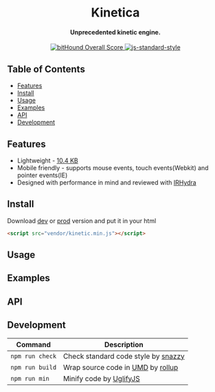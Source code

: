 <h1 align="center">Kinetica</h1>
<h4 align="center">Unprecedented kinetic engine.</h2>
<p align="center">
  <a href="https://www.bithound.io/github/broadsw0rd/kinetica">
    <img src="https://www.bithound.io/github/broadsw0rd/kinetica/badges/score.svg" alt="bitHound Overall Score">
  </a>
  <a href="https://github.com/feross/standard" target="_blank">
    <img src="https://img.shields.io/badge/code%20style-standard-brightgreen.svg?style=flat" alt="js-standard-style"></img>
  </a>
</p>

## Table of Contents

- [Features](#features)
- [Install](#install)
- [Usage](#usage)
- [Examples](#examples)
- [API](#api)
- [Development](#development)

## Features

- Lightweight - [10.4 KB](https://github.com/broadsw0rd/kinetica/blob/master/dist/kinetic.min.js)
- Mobile friendly - supports mouse events, touch events(Webkit) and pointer events(IE)
- Designed with performance in mind and reviewed with [IRHydra](http://mrale.ph/irhydra/2/)

## Install

Download [dev](https://rawgit.com/broadsw0rd/kinetica/master/dist/kinetic.js) or [prod](https://rawgit.com/broadsw0rd/kinetica/master/dist/kinetic.min.js) version and put it in your html

```html
<script src="vendor/kinetic.min.js"></script>
```

## Usage

## Examples

## API

## Development

Command | Description
------- | -----------
`npm run check` | Check standard code style by [snazzy](https://www.npmjs.com/package/snazzy)
`npm run build` | Wrap source code in [UMD](https://github.com/umdjs/umd) by [rollup](http://rollupjs.org/)
`npm run min` | Minify code by [UglifyJS](https://github.com/mishoo/UglifyJS)
